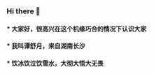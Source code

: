 ### Hi there 👋
#### * 大家好，很高兴在这个机缘巧合的情况下认识大家
#### * 我叫谭舒月，来自湖南长沙
#### * 饮冰饮泣饮雪水，大彻大悟大无畏
<!--
**RubbyHH/RubbyHH** is a ✨ _special_ ✨ repository because its `README.md` (this file) appears on your GitHub profile.

Here are some ideas to get you started:
大家好，很高兴在这个机缘巧合的情况下认识大家

- 🔭 I’m currently working on ...
- 🌱 I’m currently learning ...
- 👯 I’m looking to collaborate on ...
- 🤔 I’m looking for help with ...
- 💬 Ask me about ...
- 📫 How to reach me: ...
- 😄 Pronouns: ...
- ⚡ Fun fact: ...
-->
